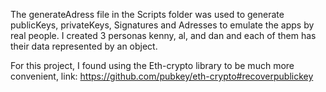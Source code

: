 

The generateAdress file in the Scripts folder was used to generate publicKeys, privateKeys, Signatures and Adresses to emulate the apps by real people. 
I created 3 personas kenny, al, and dan and each of them has their data represented by an object. 

For this project, I found using the Eth-crypto library to be much more convenient, link: https://github.com/pubkey/eth-crypto#recoverpublickey


